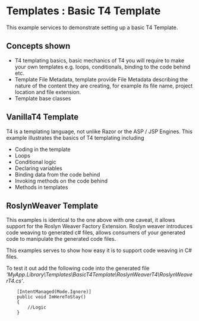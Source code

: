 ﻿# Templates : Basic T4 Template

This example services to demonstrate setting up a basic T4 Template.

## Concepts shown
- T4 templating basics, basic mechanics of T4 you will require to make your own templates e.g. loops, conditionals, binding to the code behind etc.
- Template File Metadata, template provide File Metadata describing the nature of the content they are creating, for example its file name, project location and file extension.
- Template base classes

## VanillaT4 Template
T4 is a templating language, not unlike Razor or the ASP / JSP Engines. This example illustrates the basics of T4 templating including
- Coding in the template
- Loops
- Conditional logic
- Declaring variables 
- Binding data from the code behind
- Invoking methods on the code behind
- Methods in templates

## RoslynWeaver Template
This examples is identical to the one above with one caveat, it allows support for the Roslyn Weaver Factory Extension. Roslyn weaver introduces code weaving to generated c# files, allows consumers of your generated code to manipulate the generated code files.  

This examples serves to show how easy it is to support code weaving in C# files.

To test it out add the following code into the generated file _'MyApp.Library\Templates\BasicT4Template\RoslynWeaverT4\RoslynWeaverT4.cs'_.

```
    [IntentManaged(Mode.Ignore)]
    public void ImHereToStay()
    {
        //Logic
    }
```